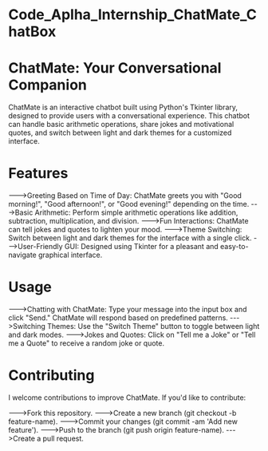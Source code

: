 # Code_Aplha_Internship_ChatMate_ChatBox

# ChatMate: Your Conversational Companion
ChatMate is an interactive chatbot built using Python's Tkinter library, designed to provide users with a conversational experience. This chatbot can handle basic arithmetic operations, share jokes and motivational quotes, and switch between light and dark themes for a customized interface.

# Features
--->Greeting Based on Time of Day: ChatMate greets you with "Good morning!", "Good afternoon!", or "Good evening!" depending on the time.
--->Basic Arithmetic: Perform simple arithmetic operations like addition, subtraction, multiplication, and division.
--->Fun Interactions: ChatMate can tell jokes and quotes to lighten your mood.
--->Theme Switching: Switch between light and dark themes for the interface with a single click.
--->User-Friendly GUI: Designed using Tkinter for a pleasant and easy-to-navigate graphical interface.

# Usage
--->Chatting with ChatMate: Type your message into the input box and click "Send." ChatMate will respond based on predefined patterns.
--->Switching Themes: Use the "Switch Theme" button to toggle between light and dark modes.
--->Jokes and Quotes: Click on "Tell me a Joke" or "Tell me a Quote" to receive a random joke or quote.

# Contributing
I welcome contributions to improve ChatMate. If you'd like to contribute:

--->Fork this repository.
--->Create a new branch (git checkout -b feature-name).
--->Commit your changes (git commit -am 'Add new feature').
--->Push to the branch (git push origin feature-name).
--->Create a pull request.
